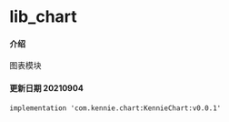 # lib_chart

#### 介绍
 图表模块

#### 更新日期 20210904
    implementation 'com.kennie.chart:KennieChart:v0.0.1'



